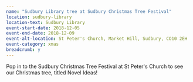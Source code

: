 ```yaml
---
name: "Sudbury Library tree at Sudbury Christmas Tree Festival"
location: sudbury-library
location-text: Sudbury Library
event-start-date: 2018-12-05
event-end-date: 2018-12-09
event-alt-location: St Peter's Church, Market Hill, Sudbury, CO10 2EH
event-category: xmas
breadcrumb: y
---
```


Pop in to the Sudbury Christmas Tree Festival at St Peter's Church to see our Christmas tree, titled Novel Ideas!
